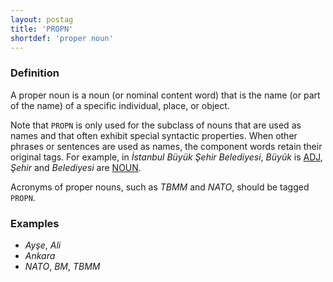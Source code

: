 ```yaml
---
layout: postag
title: 'PROPN'
shortdef: 'proper noun'
---
```


### Definition

A proper noun is a noun (or nominal content word) that is the name (or
part of the name) of a specific individual, place, or object.

Note that `PROPN` is only used for the subclass of nouns that are used
as names and that often exhibit special syntactic properties.
When other phrases or sentences are used as names, 
the component words retain their original tags.
For example, in _İstanbul Büyük Şehir Belediyesi_, 
_Büyük_ is [ADJ](), _Şehir_ and _Belediyesi_ are [NOUN]().

Acronyms of proper nouns, such as _TBMM_ and _NATO_, should be tagged `PROPN`.

### Examples

- _Ayşe_, _Ali_
- _Ankara_
- _NATO_, _BM_, _TBMM_

